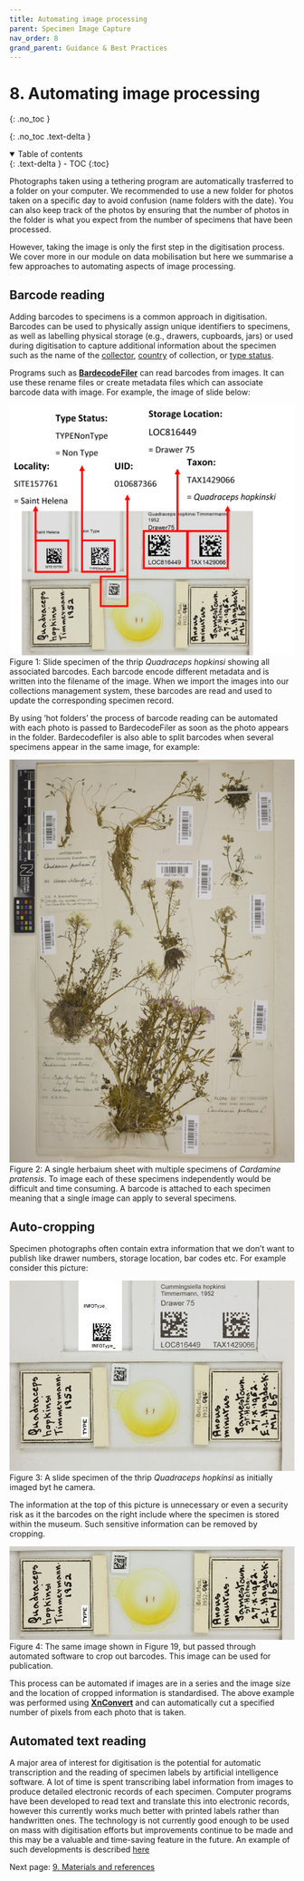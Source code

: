 ```yaml
---
title: Automating image processing
parent: Specimen Image Capture
nav_order: 8
grand_parent: Guidance & Best Practices
---
```


# 8. Automating image processing
{: .no_toc }

  {: .no_toc .text-delta }
<details open markdown="block">
  <summary>
    Table of contents
  </summary>
  {: .text-delta }
- TOC
{:toc}
</details>

Photographs taken using a tethering program are automatically trasferred to a folder on your computer. We recommended to use a new folder for photos taken on a specific day to avoid confusion (name folders with the date). You can also keep track of the photos by ensuring that the number of photos in the folder is what you expect from the number of specimens that have been processed.

However, taking the image is only the first step in the digitisation process. We cover more in our module on data mobilisation but here we summarise a few approaches to automating aspects of image processing.

## Barcode reading
Adding barcodes to specimens is a common approach in digitisation. Barcodes can be used to physically assign unique identifiers to specimens, as well as labelling physical storage (e.g., drawers, cupboards, jars) or used during digitisation to capture additional information about the specimen such as the name of the [collector](https://dwc.tdwg.org/list/#dwc_recordedBy), [country](http://rs.tdwg.org/dwc/terms/country) of collection, or [type status](http://rs.tdwg.org/dwc/terms/typeStatus).

Programs such as [**BardecodeFiler**](https://www.bardecode.com/en1/app/bardecodefiler/) can read barcodes from images. It can use these rename files or create metadata files which can associate barcode data with image. For example, the image of slide below:

![annotated barcode image](/images/Photography/annotated_barcode_image.png?raw=true)
Figure 1: Slide specimen of the thrip *Quadraceps hopkinsi* showing all associated barcodes. Each barcode encode different metadata and is written into the filename of the image. When we import the images into our collections management system, these barcodes are read and used to update the corresponding specimen record. 

By using ‘hot folders’ the process of barcode reading can be automated with each photo is passed to BardecodeFiler as soon as the photo appears in the folder. Bardecodefiler is also able to split barcodes when several specimens appear in the same image, for example:

![sheet with many barcodes](/images/Photography/many_barcode_herbarium_example.png?raw=true)
Figure 2: A single herbaium sheet with multiple specimens of *Cardamine pratensis*. To image each of these specimens independently would be difficult and time consuming. A barcode is attached to each specimen meaning that a single image can apply to several specimens.

## Auto-cropping
Specimen photographs often contain extra information that we don’t want to publish like drawer numbers, storage location, bar codes etc. For example consider this picture:

![pre cropped slide](/images/Photography/pre-cropped_slide.png?raw=true)
Figure 3: A slide specimen of the thrip *Quadraceps hopkinsi* as initially imaged byt he camera.

The information at the top of this picture is unnecessary or even a security risk as it the barcodes on the right include where the specimen is stored within the museum. Such sensitive information can be removed by cropping.

![slide post cropping](/images/Photography/cropped_slide.png?raw=true)
Figure 4: The same image shown in Figure 19, but passed through automated software to crop out barcodes. This image can be used for publication.

This process can be automated if images are in a series and the image size and the location of cropped information is standardised. The above example was performed using [**XnConvert**](https://www.xnview.com/en/xnconvert/) and can automatically cut a specified number of pixels from each photo that is taken.

## Automated text reading
A major area of interest for digitisation is the potential for automatic transcription and the reading of specimen labels by artificial intelligence software. A lot of time is spent transcribing label information from images to produce detailed electronic records of each specimen. Computer programs have been developed to read text and translate this into electronic records, however this currently works much better with printed labels rather than handwritten ones. The technology is not currently good enough to be used on mass with digitisation efforts but improvements continue to be made and this may be a valuable and time-saving feature in the future. An example of such developments is described [here](https://riojournal.com/article/58030/)

Next page: [9. Materials and references](https://dissco.github.io/SpecimenImageCapture/conclusion_and_materials.html)
